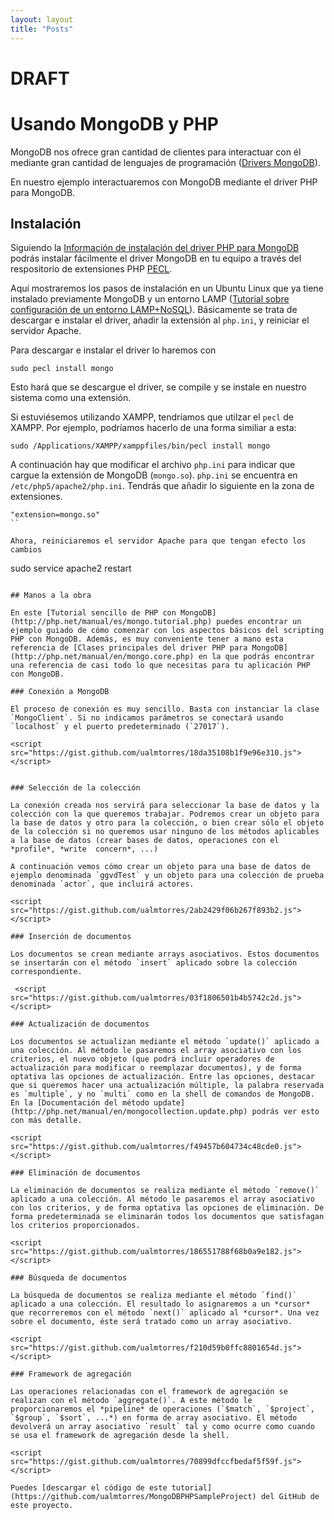 ```yaml
---
layout: layout
title: "Posts"
---
```


# DRAFT
# Usando MongoDB y PHP

MongoDB nos ofrece gran cantidad de clientes para interactuar con él mediante gran cantidad de lenguajes de programación ([Drivers MongoDB](http://api.mongodb.org/)).

En nuestro ejemplo interactuaremos con MongoDB mediante el driver PHP para MongoDB.

## Instalación

Siguiendo la [Información de instalación del driver PHP para MongoDB](http://php.net/manual/es/mongo.installation.php) podrás instalar fácilmente el driver MongoDB en tu equipo a través del respositorio de extensiones PHP [PECL](http://pecl.php.net/).

Aquí mostraremos los pasos de instalación en un Ubuntu Linux que ya tiene instalado previamente MongoDB y un entorno LAMP ([Tutorial sobre configuración de un entorno LAMP+NoSQL](http://ualmtorres.github.io/howtos/ConfiguracionEntornoGGVD/)). Básicamente se trata de descargar e instalar el driver, añadir la extensión al `php.ini`, y reiniciar el servidor Apache.   

Para descargar e instalar el driver lo haremos con 

```
sudo pecl install mongo
```

Esto hará que se descargue el driver, se compile y se instale en nuestro sistema como una extensión.
 
Si estuviésemos utilizando XAMPP, tendríamos que utilzar el `pecl` de XAMPP. Por ejemplo, podríamos hacerlo de una forma similiar a esta:

```
sudo /Applications/XAMPP/xamppfiles/bin/pecl install mongo
```

A continuación hay que modificar el archivo `php.ini` para indicar que cargue la extensión de MongoDB (`mongo.so`). `php.ini` se encuentra en `/etc/php5/apache2/php.ini`. Tendrás que añadir lo siguiente en la zona de extensiones.

```
"extension=mongo.so"
``

Ahora, reiniciaremos el servidor Apache para que tengan efecto los cambios

```
sudo service apache2 restart
```

## Manos a la obra

En este [Tutorial sencillo de PHP con MongoDB](http://php.net/manual/es/mongo.tutorial.php) puedes encontrar un ejemplo guiado de cómo comenzar con los aspectos básicos del scripting PHP con MongoDB. Además, es muy conveniente tener a mano esta referencia de [Clases principales del driver PHP para MongoDB](http://php.net/manual/en/mongo.core.php) en la que podrás encontrar una referencia de casi todo lo que necesitas para tu aplicación PHP con MongoDB.

### Conexión a MongoDB

El proceso de conexión es muy sencillo. Basta con instanciar la clase `MongoClient`. Si no indicamos parámetros se conectará usando `localhost` y el puerto predeterminado (`27017`).
 
<script src="https://gist.github.com/ualmtorres/18da35108b1f9e96e310.js"></script>


### Selección de la colección

La conexión creada nos servirá para seleccionar la base de datos y la colección con la que queremos trabajar. Podremos crear un objeto para la base de datos y otro para la colección, o bien crear sólo el objeto de la colección si no queremos usar ninguno de los métodos aplicables a la base de datos (crear bases de datos, operaciones con el *profile*, *write  concern*, ...)

A continuación vemos cómo crear un objeto para una base de datos de ejemplo denominada `ggvdTest` y un objeto para una colección de prueba denominada `actor`, que incluirá actores.  
 
<script src="https://gist.github.com/ualmtorres/2ab2429f06b267f893b2.js"></script>

### Inserción de documentos

Los documentos se crean mediante arrays asociativos. Estos documentos se insertarán con el método `insert` aplicado sobre la colección correspondiente.

 <script src="https://gist.github.com/ualmtorres/03f1806501b4b5742c2d.js"></script>
 
### Actualización de documentos
 
Los documentos se actualizan mediante el método `update()` aplicado a una colección. Al método le pasaremos el array asociativo con los criterios, el nuevo objeto (que podrá incluir operadores de actualización para modificar o reemplazar documentos), y de forma optativa las opciones de actualización. Entre las opciones, destacar que si queremos hacer una actualización múltiple, la palabra reservada es `multiple`, y no `multi` como en la shell de comandos de MongoDB. En la [Documentación del método update](http://php.net/manual/en/mongocollection.update.php) podrás ver esto con más detalle.

<script src="https://gist.github.com/ualmtorres/f49457b604734c48cde0.js"></script>

### Eliminación de documentos

La eliminación de documentos se realiza mediante el método `remove()` aplicado a una colección. Al método le pasaremos el array asociativo con los criterios, y de forma optativa las opciones de eliminación. De forma predeterminada se eliminarán todos los documentos que satisfagan los criterios proporcionados.

<script src="https://gist.github.com/ualmtorres/186551788f68b0a9e182.js"></script>

### Búsqueda de documentos

La búsqueda de documentos se realiza mediante el método `find()` aplicado a una colección. El resultado lo asignaremos a un *cursor* que recorreremos con el método `next()` aplicado al *cursor*. Una vez sobre el documento, éste será tratado como un array asociativo.

<script src="https://gist.github.com/ualmtorres/f210d59b0ffc8801654d.js"></script>
 
### Framework de agregación

Las operaciones relacionadas con el framework de agregación se realizan con el método `aggregate()`. A este método le proporcionaremos el *pipeline* de operaciones (`$match`, `$project`, `$group`, `$sort`, ...*) en forma de array asociativo. El método devolverá un array asociativo `result` tal y como ocurre como cuando se usa el framework de agregación desde la shell.

<script src="https://gist.github.com/ualmtorres/70899dfccfbedaf5f59f.js"></script>

Puedes [descargar el código de este tutorial](https://github.com/ualmtorres/MongoDBPHPSampleProject) del GitHub de este proyecto.
 

